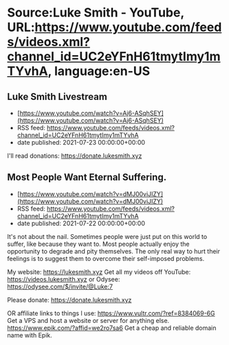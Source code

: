 # Source:Luke Smith - YouTube, URL:https://www.youtube.com/feeds/videos.xml?channel_id=UC2eYFnH61tmytImy1mTYvhA, language:en-US

## Luke Smith Livestream
 - [https://www.youtube.com/watch?v=Aj6-ASqhSEY](https://www.youtube.com/watch?v=Aj6-ASqhSEY)
 - RSS feed: https://www.youtube.com/feeds/videos.xml?channel_id=UC2eYFnH61tmytImy1mTYvhA
 - date published: 2021-07-23 00:00:00+00:00

I'll read donations: https://donate.lukesmith.xyz

## Most People Want Eternal Suffering.
 - [https://www.youtube.com/watch?v=dMJ00viJIZY](https://www.youtube.com/watch?v=dMJ00viJIZY)
 - RSS feed: https://www.youtube.com/feeds/videos.xml?channel_id=UC2eYFnH61tmytImy1mTYvhA
 - date published: 2021-07-22 00:00:00+00:00

It's not about the nail. Sometimes people were just put on this world to suffer, like because they want to. Most people actually enjoy the opportunity to degrade and pity themselves. The only real way to hurt their feelings is to suggest them to overcome their self-imposed problems.

My website: https://lukesmith.xyz
Get all my videos off YouTube: https://videos.lukesmith.xyz
or Odysee: https://odysee.com/$/invite/@Luke:7

Please donate: https://donate.lukesmith.xyz

OR affiliate links to things l use:
https://www.vultr.com/?ref=8384069-6G Get a VPS and host a website or server for anything else.
https://www.epik.com/?affid=we2ro7sa6 Get a cheap and reliable domain name with Epik.

